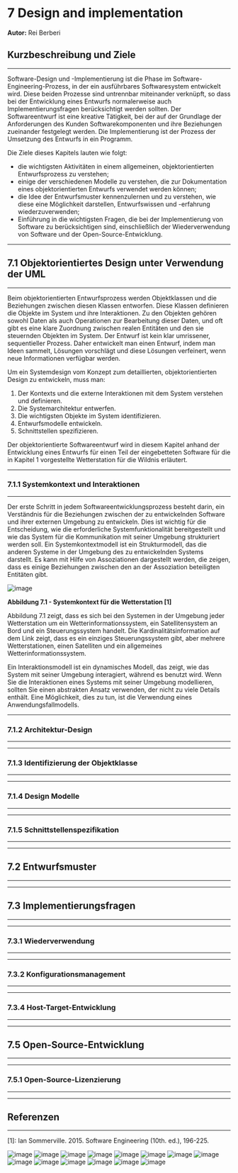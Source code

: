 # 7 Design and implementation

**Autor:** Rei Berberi

## Kurzbeschreibung und Ziele

---

Software-Design und -Implementierung ist die Phase im Software-Engineering-Prozess, in der ein ausführbares Softwaresystem entwickelt wird. Diese beiden Prozesse sind untrennbar miteinander verknüpft, so dass bei der Entwicklung eines Entwurfs normalerweise auch Implementierungsfragen berücksichtigt werden sollten.
Der Softwareentwurf ist eine kreative Tätigkeit, bei der auf der Grundlage der Anforderungen des Kunden Softwarekomponenten und ihre Beziehungen zueinander festgelegt werden. Die Implementierung ist der Prozess der Umsetzung des Entwurfs in ein Programm.

Die Ziele dieses Kapitels lauten wie folgt:

- die wichtigsten Aktivitäten in einem allgemeinen, objektorientierten Entwurfsprozess zu verstehen;
- einige der verschiedenen Modelle zu verstehen, die zur Dokumentation eines objektorientierten Entwurfs verwendet werden können;
- die Idee der Entwurfsmuster kennenzulernen und zu verstehen, wie diese eine Möglichkeit darstellen, Entwurfswissen und -erfahrung wiederzuverwenden;
- Einführung in die wichtigsten Fragen, die bei der Implementierung von Software zu berücksichtigen sind, einschließlich der Wiederverwendung von Software und der Open-Source-Entwicklung.

---

## 7.1 Objektorientiertes Design unter Verwendung der UML

---

Beim objektorientierten Entwurfsprozess werden Objektklassen und die Beziehungen zwischen diesen Klassen entworfen. Diese Klassen definieren die Objekte im System und ihre Interaktionen. Zu den Objekten gehören sowohl Daten als auch Operationen zur Bearbeitung dieser Daten, und oft gibt es eine klare Zuordnung zwischen realen Entitäten und den sie steuernden Objekten im System.
Der Entwurf ist kein klar umrissener, sequentieller Prozess. Daher entwickelt man einen Entwurf, indem man Ideen sammelt, Lösungen vorschlägt und diese Lösungen verfeinert, wenn neue Informationen verfügbar werden.

Um ein Systemdesign vom Konzept zum detaillierten, objektorientierten Design zu entwickeln, muss man:

1. Der Kontexts und die externe Interaktionen mit dem System verstehen und definieren.
2. Die Systemarchitektur entwerfen.
3. Die wichtigsten Objekte im System identifizieren.
4. Entwurfsmodelle entwickeln.
5. Schnittstellen spezifizieren.

Der objektorientierte Softwareentwurf wird in diesem Kapitel anhand der Entwicklung eines Entwurfs für einen Teil der eingebetteten Software für die in Kapitel 1 vorgestellte Wetterstation für die Wildnis erläutert.

---

### 7.1.1 Systemkontext und Interaktionen

---

Der erste Schritt in jedem Softwareentwicklungsprozess besteht darin, ein Verständnis für die Beziehungen zwischen der zu entwickelnden Software und ihrer externen Umgebung zu entwickeln. Dies ist wichtig für die Entscheidung, wie die erforderliche Systemfunktionalität bereitgestellt und wie das System für die Kommunikation mit seiner Umgebung strukturiert werden soll.
Ein Systemkontextmodell ist ein Strukturmodell, das die anderen Systeme in der Umgebung des zu entwickelnden Systems darstellt. Es kann mit Hilfe von Assoziationen dargestellt werden, die zeigen, dass es einige Beziehungen zwischen den an der Assoziation beteiligten Entitäten gibt.

![image](https://user-images.githubusercontent.com/58107983/167261207-2b9c3be3-9af1-420e-9356-064b3ccfbdfd.png)

**Abbildung 7.1 - Systemkontext für die Wetterstation [1]**

Abbildung 7.1 zeigt, dass es sich bei den Systemen in der Umgebung jeder Wetterstation um ein Wetterinformationssystem, ein Satellitensystem an Bord und ein Steuerungssystem handelt. Die Kardinalitätsinformation auf dem Link zeigt, dass es ein einziges Steuerungssystem gibt, aber mehrere Wetterstationen, einen Satelliten und ein allgemeines Wetterinformationssystem.

Ein Interaktionsmodell ist ein dynamisches Modell, das zeigt, wie das System mit seiner Umgebung interagiert, während es benutzt wird. Wenn Sie die Interaktionen eines Systems mit seiner Umgebung modellieren, sollten Sie einen abstrakten Ansatz verwenden, der nicht zu viele Details enthält. Eine Möglichkeit, dies zu tun, ist die Verwendung eines Anwendungsfallmodells.

---

### 7.1.2 Architektur-Design

---

---

### 7.1.3 Identifizierung der Objektklasse

---

---

### 7.1.4 Design Modelle

---

---

### 7.1.5 Schnittstellenspezifikation

---

---

## 7.2 Entwurfsmuster

---

---

## 7.3 Implementierungsfragen

---

---

### 7.3.1 Wiederverwendung

---

---

### 7.3.2 Konfigurationsmanagement

---

---

### 7.3.4 Host-Target-Entwicklung

---

---

## 7.5 Open-Source-Entwicklung

---

---

### 7.5.1 Open-Source-Lizenzierung

---

---

## Referenzen

---

[1]: Ian Sommerville. 2015. Software Engineering (10th. ed.), 196-225.

![image](https://user-images.githubusercontent.com/58107983/167260952-33113a41-efbb-4ecf-9ed7-aaf0449971c5.png)
![image](https://user-images.githubusercontent.com/58107983/167261006-3bcb06c2-f2df-4f56-8259-6cce6eef5d39.png)
![image](https://user-images.githubusercontent.com/58107983/167260961-bd27bd0a-eef7-4bb0-8979-f5953966f02b.png)
![image](https://user-images.githubusercontent.com/58107983/167260966-c8b2549f-f164-4b03-b35e-c87295d3db54.png)
![image](https://user-images.githubusercontent.com/58107983/167260979-2b0e13db-d152-4698-a0ea-681149526471.png)
![image](https://user-images.githubusercontent.com/58107983/167260983-5dab512d-16b4-4275-89c4-4aafdc563604.png)
![image](https://user-images.githubusercontent.com/58107983/167260989-3e6e1b02-a50a-4db3-96ec-61b8c4aaf3c9.png)
![image](https://user-images.githubusercontent.com/58107983/167260995-d55d1125-5ebb-4ce7-abd0-89662f020f09.png)
![image](https://user-images.githubusercontent.com/58107983/167261020-b065123f-ed61-4d23-acf2-a28c5ce24816.png)
![image](https://user-images.githubusercontent.com/58107983/167261025-e16fee4b-53f7-4f1d-a644-16c99f16ff6e.png)
![image](https://user-images.githubusercontent.com/58107983/167261038-bef996e9-c935-4e6f-8079-a6289987b3b6.png)
![image](https://user-images.githubusercontent.com/58107983/167261084-9ae5488e-bb6c-405f-8677-79ef6cc1cde8.png)
![image](https://user-images.githubusercontent.com/58107983/167261103-e27572f4-b05a-4173-abf9-c858156e4626.png)
![image](https://user-images.githubusercontent.com/58107983/167261113-09b289ba-fdad-45fe-aae6-df37b275df4d.png)






